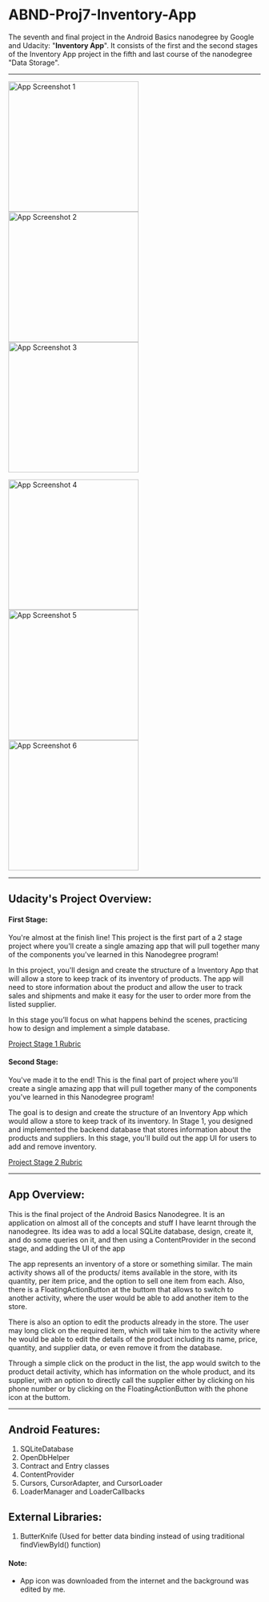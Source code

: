 # ABND-Proj7-Inventory-App

The seventh and final project in the Android Basics nanodegree by Google and Udacity: "**Inventory App**".
It consists of the first and the second stages of the Inventory App project in the fifth and last course of the nanodegree "Data Storage".

***

<img src="documentation/app_screenshot_1.png" width="260" title="App Screenshot 1"> <img src="documentation/app_screenshot_2.png" width="260" title="App Screenshot 2"> <img src="documentation/app_screenshot_3.png" width="260" title="App Screenshot 3">

<img src="documentation/app_screenshot_4.png" width="260" title="App Screenshot 4"> <img src="documentation/app_screenshot_5.png" width="260" title="App Screenshot 5"> <img src="documentation/app_screenshot_6.png" width="260" title="App Screenshot 6">



***


## Udacity's Project Overview:

#### First Stage:

You're almost at the finish line! This project is the first part of a 2 stage project where you'll create a single amazing app that will pull together many of the components you've learned in this Nanodegree program!

In this project, you'll design and create the structure of a Inventory App that will allow a store to keep track of its inventory of products. The app will need to store information about the product and allow the user to track sales and shipments and make it easy for the user to order more from the listed supplier.

In this stage you’ll focus on what happens behind the scenes, practicing how to design and implement a simple database.

[Project Stage 1 Rubric](https://review.udacity.com/#!/projects/345/view)

#### Second Stage:

You've made it to the end! This is the final part of project where you'll create a single amazing app that will pull together many of the components you've learned in this Nanodegree program!

The goal is to design and create the structure of an Inventory App which would allow a store to keep track of its inventory. In Stage 1, you designed and implemented the backend database that stores information about the products and suppliers. In this stage, you'll build out the app UI for users to add and remove inventory. 

[Project Stage 2 Rubric](https://review.udacity.com/#!/projects/346/view)

***

## App Overview:

This is the final project of the Android Basics Nanodegree. It is an application on almost all of the concepts and stuff I have learnt through the nanodegree. Its idea was to add a local SQLite database, design, create it, and do some queries on it, and then using a ContentProvider in the second stage, and adding the UI of the app

The app represents an inventory of a store or something similar. The main activity shows all of the products/ items available in the store, with its quantity, per item price, and the option to sell one item from each.
Also, there is a FloatingActionButton at the buttom that allows to switch to another activity, where the user would be able to add another item to the store.

There is also an option to edit the products already in the store. The user may long click on the required item, which will take him to the activity where he would be able to edit the details of the product including its name, price, quantity, and supplier data, or even remove it from the database.

Through a simple click on the product in the list, the app would switch to the product detail activity, which has information on the whole product, and its supplier, with an option to directly call the supplier either by clicking on his phone number or by clicking on the FloatingActionButton with the phone icon at the buttom.

***

## Android Features:

1. SQLiteDatabase
2. OpenDbHelper
3. Contract and Entry classes
4. ContentProvider
5. Cursors, CursorAdapter, and CursorLoader
6. LoaderManager and LoaderCallbacks

## External Libraries:

1. ButterKnife (Used for better data binding instead of using traditional findViewById() function)

#### Note:

- App icon was downloaded from the internet and the background was edited by me.

